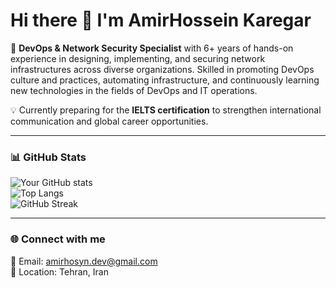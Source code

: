 # Hi there 👋 I'm AmirHossein Karegar  

🚀 **DevOps & Network Security Specialist** with 6+ years of hands-on experience in designing, implementing, and securing network infrastructures across diverse organizations. Skilled in promoting DevOps culture and practices, automating infrastructure, and continuously learning new technologies in the fields of DevOps and IT operations.  

💡 Currently preparing for the **IELTS certification** to strengthen international communication and global career opportunities.  

---

### 📊 GitHub Stats  

![Your GitHub stats](https://github-readme-stats.vercel.app/api?username=YourUserName&show_icons=true&theme=radical)  
![Top Langs](https://github-readme-stats.vercel.app/api/top-langs/?username=YourUserName&layout=compact&theme=radical)  
![GitHub Streak](https://streak-stats.demolab.com?user=YourUserName&theme=radical)  

---

### 🌐 Connect with me  

📧 Email: amirhosyn.dev@gmail.com  
📍 Location: Tehran, Iran  
